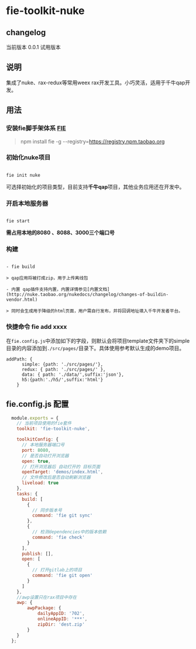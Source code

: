 # fie-toolkit-nuke

## changelog 

当前版本 0.0.1 试用版本


## 说明

集成了nuke、rax-redux等常用weex rax开发工具。小巧灵活，适用于千牛qap开发。


## 用法

### 安装fie脚手架体系 [FIE](https://github.com/fieteam/fie)

> npm install fie -g --registry=https://registry.npm.taobao.org

### 初始化nuke项目

```

fie init nuke

```

可选择初始化的项目类型，目前支持**千牛qap**项目，其他业务应用还在开发中。

### 开启本地服务器

```

fie start

```

**需占用本地的8080 、8088、3000三个端口号**

### 构建

```

- fie build

> qap应用将被打成zip，用于上传离线包

- 内置 qap插件支持内置，内置详情参见[内置文档](http://nuke.taobao.org/nukedocs/changelog/changes-of-buildin-vendor.html)

> 同时会生成用于降级的html页面，用户需自行发布，并将回调地址填入千牛开发者平台。

```

### 快捷命令  fie add xxxx

在`fie.config.js`中添加如下的字段，则默认会将项目template文件夹下的simple目录的内容添加到`./src/pages/`目录下。具体使用参考默认生成的demo项目。

```
addPath: {
      simple: {path: './src/pages/'},
      redux: { path: './src/pages/' },
      data: { path: './data/',suffix:'json'},
      h5:{path:'./h5/',suffix:'html'}
    }

```


## fie.config.js 配置

```javascript
  module.exports = {
    // 当前项目使用的fie套件
    toolkit: 'fie-toolkit-nuke',

    toolkitConfig: {
      // 本地服务器端口号
      port: 8080,
      // 是否自动打开浏览器
      open: true,
      // 打开浏览器后 自动打开的 目标页面
      openTarget: 'demos/index.html',
      // 文件修改后是否自动刷新浏览器
      liveload: true
    },
    tasks: {
      build: [
        {
          // 同步版本号
          command: 'fie git sync'
        },
        {
          // 检测dependencies中的版本依赖
          command: 'fie check'
        }
      ],
      publish: [],
      open: [
        {
          // 打开gitlab上的项目
          command: 'fie git open'
        }
      ]
    },
    //awp设置只在rax项目中存在
    awp: {
        awpPackage: {
            dailyAppID: '702',
            onlineAppID: '***',
            zipDir: 'dest.zip'
        }
    }
  };
```
